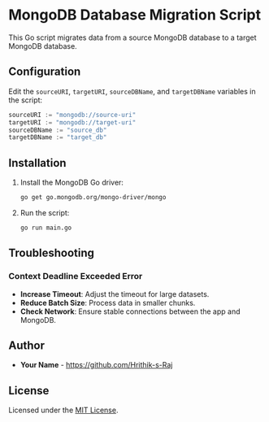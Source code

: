 
# MongoDB Database Migration Script

This Go script migrates data from a source MongoDB database to a target MongoDB database.

## Configuration

Edit the `sourceURI`, `targetURI`, `sourceDBName`, and `targetDBName` variables in the script:

```go
sourceURI := "mongodb://source-uri"
targetURI := "mongodb://target-uri"
sourceDBName := "source_db"
targetDBName := "target_db"
```

## Installation

1. Install the MongoDB Go driver:
   ```bash
   go get go.mongodb.org/mongo-driver/mongo
   ```

2. Run the script:
   ```bash
   go run main.go
   ```

## Troubleshooting

### Context Deadline Exceeded Error

- **Increase Timeout**: Adjust the timeout for large datasets.
- **Reduce Batch Size**: Process data in smaller chunks.
- **Check Network**: Ensure stable connections between the app and MongoDB.

## Author

- **Your Name** - https://github.com/Hrithik-s-Raj

## License

Licensed under the [MIT License](LICENSE).
